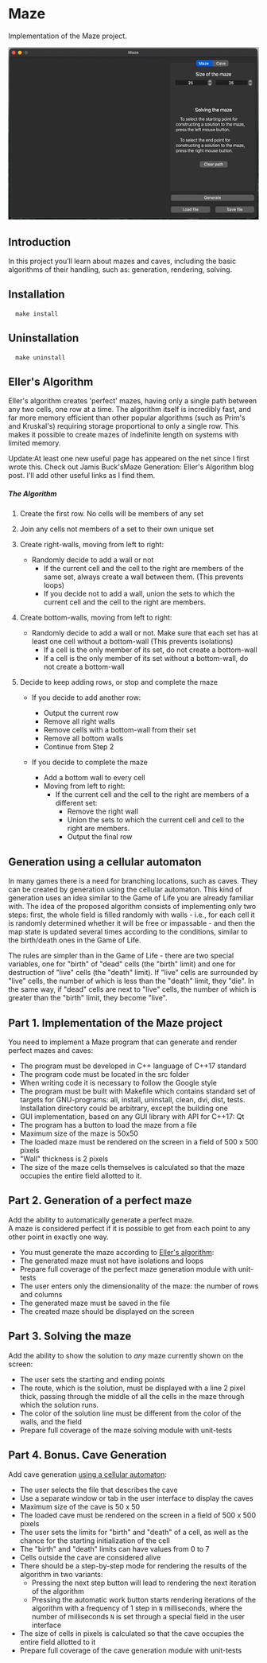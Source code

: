 # Maze

Implementation of the Maze project.

![](materials/maze.gif)

## Introduction

In this project you’ll learn about mazes and caves, including the basic algorithms of their handling, such as: generation, rendering, solving.


## Installation
      make install

## Uninstallation
      make uninstall

## Eller's Algorithm

Eller's algorithm creates 'perfect' mazes, having only a single path between any two cells, one row at a time. The algorithm itself is incredibly fast, and far more memory efficient than other popular algorithms (such as Prim's and Kruskal's) requiring storage proportional to only a single row. This makes it possible to create mazes of indefinite length on systems with limited memory.


Update:At least one new useful page has appeared on the net since I first wrote this. Check out Jamis Buck'sMaze Generation: Eller's Algorithm blog post. I'll add other useful links as I find them.


##### The Algorithm

 1. Create the first row. No cells will be members of any set

 2. Join any cells not members of a set to their own unique set

 3. Create right-walls, moving from left to right:
    - Randomly decide to add a wall or not
      - If the current cell and the cell to the right are members of the same set, always create a wall between them. (This prevents loops)
      - If you decide not to add a wall, union the sets to which the current cell and the cell to the right are members.

 4. Create bottom-walls, moving from left to right:
    - Randomly decide to add a wall or not. Make sure that each set has at least one cell without a bottom-wall (This prevents isolations)
      - If a cell is the only member of its set, do not create a bottom-wall
      - If a cell is the only member of its set without a bottom-wall, do not create a bottom-wall

 5. Decide to keep adding rows, or stop and complete the maze
    - If you decide to add another row:
      - Output the current row
      - Remove all right walls
      - Remove cells with a bottom-wall from their set
      - Remove all bottom walls
      - Continue from Step 2

    - If you decide to complete the maze
      - Add a bottom wall to every cell
      - Moving from left to right:
          - If the current cell and the cell to the right are members of a different set:
              - Remove the right wall
              - Union the sets to which the current cell and cell to the right are members.
              - Output the final row

## Generation using a cellular automaton

In many games there is a need for branching locations, such as caves.
They can be created by generation using the cellular automaton.
This kind of generation uses an idea similar to the Game of Life you are already familiar with. The idea of the proposed algorithm consists of implementing only two steps: first, the whole field is filled randomly with walls - i.e., for each cell it is randomly determined whether it will be free or impassable - and then the map state is updated several times according to the conditions, similar to the birth/death ones in the Game of Life.

The rules are simpler than in the Game of Life - there are two special variables, one for "birth" of "dead" cells (the "birth" limit) and one for destruction of "live" cells (the "death" limit).
If "live" cells are surrounded by "live" cells, the number of which is less than the "death" limit, they "die". In the same way, if "dead" cells are next to "live" cells, the number of which is greater than the "birth" limit, they become "live".

## Part 1. Implementation of the Maze project

You need to implement a Maze program that can generate and render perfect mazes and caves:
- The program must be developed in C++ language of C++17 standard
- The program code must be located in the src folder
- When writing code it is necessary to follow the Google style
- The program must be built with Makefile which contains standard set of targets for GNU-programs: all, install, uninstall, clean, dvi, dist, tests. Installation directory could be arbitrary, except the building one
- GUI implementation, based on any GUI library with API for C++17: Qt
- The program has a button to load the maze from a file
- Maximum size of the maze is 50x50
- The loaded maze must be rendered on the screen in a field of 500 x 500 pixels
- "Wall" thickness is 2 pixels
- The size of the maze cells themselves is calculated so that the maze occupies the entire field allotted to it.

## Part 2. Generation of a perfect maze

Add the ability to automatically generate a perfect maze. \
A maze is considered perfect if it is possible to get from each point to any other point in exactly one way.
- You must generate the maze according to [Eller's algorithm](#ellers-algorithm):
- The generated maze must not have isolations and loops
- Prepare full coverage of the perfect maze generation module with unit-tests
- The user enters only the dimensionality of the maze: the number of rows and columns
- The generated maze must be saved in the file
- The created maze should be displayed on the screen

## Part 3. Solving the maze

Add the ability to show the solution to _any_ maze currently shown on the screen:
- The user sets the starting and ending points
- The route, which is the solution, must be displayed with a line 2 pixel thick, passing through the middle of all the cells in the maze through which the solution runs.
- The color of the solution line must be different from the color of the walls, and the field
- Prepare full coverage of the maze solving module with unit-tests

## Part 4. Bonus. Cave Generation

Add cave generation [using a cellular automaton](#generation-using-a-cellular-automaton):
- The user selects the file that describes the cave
- Use a separate window or tab in the user interface to display the caves
- Maximum size of the cave is 50 x 50
- The loaded cave must be rendered on the screen in a field of 500 x 500 pixels
- The user sets the limits for "birth" and "death" of a cell, as well as the chance for the starting initialization of the cell
- The "birth" and "death" limits can have values from 0 to 7
- Cells outside the cave are considered alive
- There should be a step-by-step mode for rendering the results of the algorithm in two variants:
    - Pressing the next step button will lead to rendering the next iteration of the algorithm
    - Pressing the automatic work button starts rendering iterations of the algorithm with a frequency of 1 step in `N` milliseconds, where the number of milliseconds `N` is set through a special field in the user interface
- The size of cells in pixels is calculated so that the cave occupies the entire field allotted to it
- Prepare full coverage of the cave generation module with unit-tests
